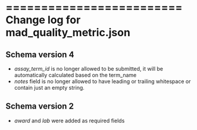 =========================
Change log for mad_quality_metric.json
=========================

Schema version 4
-----------------

* *assay_term_id* is no longer allowed to be submitted, it will be automatically calculated based on the term_name
* *notes* field is no longer allowed to have leading or trailing whitespace or contain just an empty string.


Schema version 2
----------------

* *award* and *lab* were added as required fields